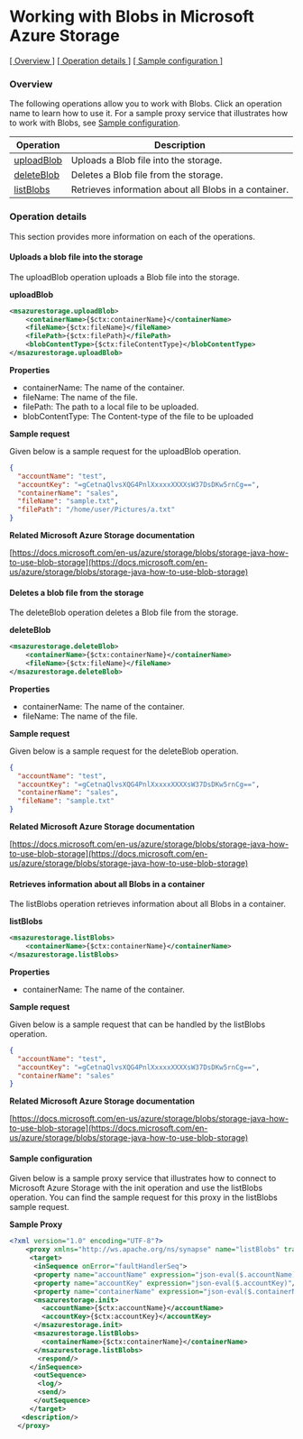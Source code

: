 # Working with Blobs in Microsoft Azure Storage

[[  Overview ]](#overview)  [[ Operation details ]](#operation-details)  [[  Sample configuration  ]](#sample-configuration)

### Overview 

The following operations allow you to work with Blobs. Click an operation name to learn how to use it.
For a sample proxy service that illustrates how to work with Blobs, see [Sample configuration](#sample-configuration).

| Operation        | Description |
| ------------- |-------------|
| [uploadBlob](#uploads-a-blob-file-into-the-storage)    | Uploads a Blob file into the storage. |
| [deleteBlob](#deletes-a-blob-file-from-the-storage)      | Deletes a Blob file from the storage.     |
| [listBlobs](#retrieves-information-about-all-blobs-in-a-container)    | Retrieves information about all Blobs in a container. |

### Operation details

This section provides more information on each of the operations.

#### Uploads a blob file into the storage

The uploadBlob operation uploads a Blob file into the storage.

**uploadBlob**
```xml
<msazurestorage.uploadBlob>
    <containerName>{$ctx:containerName}</containerName>
    <fileName>{$ctx:fileName}</fileName>
    <filePath>{$ctx:filePath}</filePath>
    <blobContentType>{$ctx:fileContentType}</blobContentType> 
</msazurestorage.uploadBlob>
```

**Properties**
* containerName: The name of the container.
* fileName: The name of the file.
* filePath: The path to a local file to be uploaded.
* blobContentType: The Content-type of the file to be uploaded

**Sample request**

Given below is a sample request for the uploadBlob operation.

```json
{
  "accountName": "test",
  "accountKey": "=gCetnaQlvsXQG4PnlXxxxxXXXXsW37DsDKw5rnCg==",
  "containerName": "sales",
  "fileName": "sample.txt",
  "filePath": "/home/user/Pictures/a.txt"
}
```

**Related Microsoft Azure Storage documentation**

[https://docs.microsoft.com/en-us/azure/storage/blobs/storage-java-how-to-use-blob-storage](https://docs.microsoft.com/en-us/azure/storage/blobs/storage-java-how-to-use-blob-storage)

#### Deletes a blob file from the storage

The deleteBlob operation deletes a Blob file from the storage.

**deleteBlob**
```xml
<msazurestorage.deleteBlob>
    <containerName>{$ctx:containerName}</containerName>
    <fileName>{$ctx:fileName}</fileName>
</msazurestorage.deleteBlob>
```

**Properties**
* containerName: The name of the container.
* fileName: The name of the file.

**Sample request**

Given below is a sample request for the deleteBlob operation.

```json
{
  "accountName": "test",
  "accountKey": "=gCetnaQlvsXQG4PnlXxxxxXXXXsW37DsDKw5rnCg==",
  "containerName": "sales",
  "fileName": "sample.txt"
}
```
**Related Microsoft Azure Storage documentation**

[https://docs.microsoft.com/en-us/azure/storage/blobs/storage-java-how-to-use-blob-storage](https://docs.microsoft.com/en-us/azure/storage/blobs/storage-java-how-to-use-blob-storage)

#### Retrieves information about all Blobs in a container

The listBlobs operation retrieves information about all Blobs in a container.

**listBlobs**
```xml
<msazurestorage.listBlobs>
    <containerName>{$ctx:containerName}</containerName>
</msazurestorage.listBlobs>
```

**Properties**
* containerName: The name of the container.

**Sample request**

Given below is a sample request that can be handled by the listBlobs operation.

```json
{
  "accountName": "test",
  "accountKey": "=gCetnaQlvsXQG4PnlXxxxxXXXXsW37DsDKw5rnCg==",
  "containerName": "sales"
}
```
**Related Microsoft Azure Storage documentation**

[https://docs.microsoft.com/en-us/azure/storage/blobs/storage-java-how-to-use-blob-storage](https://docs.microsoft.com/en-us/azure/storage/blobs/storage-java-how-to-use-blob-storage)


#### Sample configuration

Given below is a sample proxy service that illustrates how to connect to Microsoft Azure Storage with the init operation and use the listBlobs operation. You can find the sample request for this proxy in the listBlobs sample request.

**Sample Proxy**
```xml
<?xml version="1.0" encoding="UTF-8"?>
    <proxy xmlns="http://ws.apache.org/ns/synapse" name="listBlobs" transports="https,http" statistics="disable" trace="disable" startOnLoad="true">
     <target>
      <inSequence onError="faultHandlerSeq">
      <property name="accountName" expression="json-eval($.accountName)"/>
      <property name="accountKey" expression="json-eval($.accountKey)"/>
      <property name="containerName" expression="json-eval($.containerName)"/>
      <msazurestorage.init>
        <accountName>{$ctx:accountName}</accountName>
        <accountKey>{$ctx:accountKey}</accountKey>
      </msazurestorage.init>
      <msazurestorage.listBlobs>
        <containerName>{$ctx:containerName}</containerName>
      </msazurestorage.listBlobs>
       <respond/>
     </inSequence>
      <outSequence>
       <log/>
       <send/>
      </outSequence>
     </target>
   <description/>
  </proxy>
```
